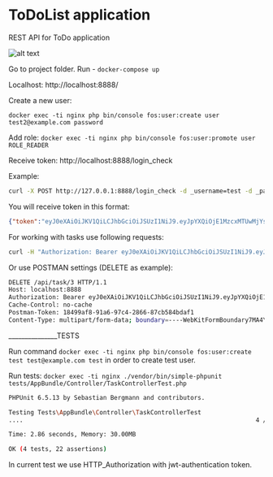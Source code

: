 # ToDoList application
REST API for ToDo application

![alt text](https://media1.tenor.com/images/475f0154c049721e4b4ef126749e7aac/tenor.gif)


Go to project folder. Run - ```docker-compose up```

Localhost: http://localhost:8888/

Create a new user: 

```docker exec -ti nginx php bin/console fos:user:create user test2@example.com password```

Add role: ```docker exec -ti nginx php bin/console fos:user:promote user ROLE_READER```

Receive token: http://localhost:8888/login_check

Example:
```bash
curl -X POST http://127.0.0.1:8888/login_check -d _username=test -d _password=test
```

You will receive token in this format:

```json
{"token":"eyJ0eXAiOiJKV1QiLCJhbGciOiJSUzI1NiJ9.eyJpYXQiOjE1MzcxMTUwMjYsImV4cCI6MTUzNzExODYyNiwicm9sZXMiOlsiUk9MRV9SRUFERVIiLCJST0xFX1VTRVIiXSwidXNlcm5hbWUiOiJ0ZXN0In0.f_EWea3uhlYhABKGUAUUybDwaz9MoEgpIB3B9BXmtgwB63V2sqWhB-gtctD9AyuocYlCOs-jBA0Z2qBA8562dkx4y0cjmFy0g7VAIH2UwiMd8C8nwF3b1VW5RtmiGnVb_m5FDw1b4abSVEecsLRw2flHMEbMlRwY7TDwfxNc9cEIO0Scp08Al4f31Jdll71cgPOXkL9ZTJLxKlBHRoMlTCBw5JdQ0BQchrjCkV6-rHELUGiVlKLaU4BZIjZ29jhkWxLoBo-oCwTxFkrcIv9wOHhkIVFFLLmDWhlJMj5MEniQTfd6O-KIz3WyliqB8eFtkNRgPTCUN8No2jYoOQB4PIyvTTe3doGkSdDVmXRklz0bpywqbNiPhUl-DhDfgSRUOaxjUPx-L-Rb_p592OgdAfTIvHg5SER6tu5YjTP-ZOWv0jl3lOTWfROTHCsx2_rurfR4iVLSXz4PvmK-Ou48wz-xeONStbol0gg_6J-VPhREgHWRR5INL1Ji1wrfdyHSbUa2kxkyIuHagoy0cyX4OnN2bGlXTP-ruBs0ISCxHeMH4HuHt34PnrDJ_u5sCl1Ctvdx2IhT8YwQl1mEIvTye21tIHX0E7Zj39XIpXE0tOu46aJDj9Z7YKTbMocSGyJprO_rqor0NrnlrvZ69NkmCgofsgTLdKxW1lcqC7RCqQA"}
```


For working with tasks use following requests:
```bash
curl -H "Authorization: Bearer eyJ0eXAiOiJKV1QiLCJhbGciOiJSUzI1NiJ9.eyJpYXQiOjE1MzcxMTEyMDIsImV4cCI6MTUzNzExNDgwMiwicm9sZXMiOlsiUk9MRV9SRUFERVIiLCJST0xFX1VTRVIiXSwidXNlcm5hbWUiOiJ0ZXN0In0.Lb5F6atqV_HxzfhGLlyPF3fgCGKF_2BWumdseDooveFX5faJ2yu1sHS32SRJ8L2VsywIZkssob8eBzeT__bLBehCp1nMgCa7FW1FcBuLod9fKX4mLzCf4m37y39h-mBJMBWsVMavklhgDjWeqSrH6x2Vz8l7pJqXCrUjoptO_zoZs8PIbZ09S09gwhkAql11GP-p4ILUzZAYP0s1cLbqgQoEIpYtlAgb9-e4VXs2po28lpS0lTlrWTYqI6H3G5NdaMrjPPRp3W123zXzZChX7PhoZ0-4MJ11Gf5BIQNhOCfgyzNpcfwc9OpkXPzZ7fbR19zFEjg4RP0tBfciZdQNgqlAp8LYI1ldZnLUYgsKUeY1jk36p7X4rGicJeN8B_YKKOednWwlcDRL77eE5-lh8U4E4gr8_dMYgDvmAXt_sX8XDYdMIfnohVAOSn5YwijXjoHCatmneJKv7Xcmy1q12aj7Qpso8yPgKvhMYYrWGsRfUvB0D2IfxK-q3B1DowIovJ_kOB7EJ0duaowO742FgJey_M64RFT21nfGw1lM6gUIxa4v_vEmhvjgm0ZwCkkJMXHXQ5iij9PfsyJpUB1nNvcLLsgrbmPoSHHSBdLjp6BEU-Wtade8-oGkTLv5_bdQUBdFzE1z3W_OXNvWOPSiAqqMOmDEL7v-oyHfuC-MWjE" http://localhost:8888/api/task/12
```

Or use POSTMAN settings (DELETE as example):

```bash
DELETE /api/task/3 HTTP/1.1
Host: localhost:8888
Authorization: Bearer eyJ0eXAiOiJKV1QiLCJhbGciOiJSUzI1NiJ9.eyJpYXQiOjE1MzcxMTUwMjYsImV4cCI6MTUzNzExODYyNiwicm9sZXMiOlsiUk9MRV9SRUFERVIiLCJST0xFX1VTRVIiXSwidXNlcm5hbWUiOiJ0ZXN0In0.f_EWea3uhlYhABKGUAUUybDwaz9MoEgpIB3B9BXmtgwB63V2sqWhB-gtctD9AyuocYlCOs-jBA0Z2qBA8562dkx4y0cjmFy0g7VAIH2UwiMd8C8nwF3b1VW5RtmiGnVb_m5FDw1b4abSVEecsLRw2flHMEbMlRwY7TDwfxNc9cEIO0Scp08Al4f31Jdll71cgPOXkL9ZTJLxKlBHRoMlTCBw5JdQ0BQchrjCkV6-rHELUGiVlKLaU4BZIjZ29jhkWxLoBo-oCwTxFkrcIv9wOHhkIVFFLLmDWhlJMj5MEniQTfd6O-KIz3WyliqB8eFtkNRgPTCUN8No2jYoOQB4PIyvTTe3doGkSdDVmXRklz0bpywqbNiPhUl-DhDfgSRUOaxjUPx-L-Rb_p592OgdAfTIvHg5SER6tu5YjTP-ZOWv0jl3lOTWfROTHCsx2_rurfR4iVLSXz4PvmK-Ou48wz-xeONStbol0gg_6J-VPhREgHWRR5INL1Ji1wrfdyHSbUa2kxkyIuHagoy0cyX4OnN2bGlXTP-ruBs0ISCxHeMH4HuHt34PnrDJ_u5sCl1Ctvdx2IhT8YwQl1mEIvTye21tIHX0E7Zj39XIpXE0tOu46aJDj9Z7YKTbMocSGyJprO_rqor0NrnlrvZ69NkmCgofsgTLdKxW1lcqC7RCqQA
Cache-Control: no-cache
Postman-Token: 18499af8-91a6-97c4-2866-87cb584bdaf1
Content-Type: multipart/form-data; boundary=----WebKitFormBoundary7MA4YWxkTrZu0gW
```

_______________TESTS

Run command ```docker exec -ti nginx php bin/console fos:user:create test test@example.com test```  in order to create test user.

Run tests: ``docker exec -ti nginx ./vendor/bin/simple-phpunit tests/AppBundle/Controller/TaskControllerTest.php``

```bash
PHPUnit 6.5.13 by Sebastian Bergmann and contributors.

Testing Tests\AppBundle\Controller\TaskControllerTest
....                                                                4 / 4 (100%)

Time: 2.86 seconds, Memory: 30.00MB

OK (4 tests, 22 assertions)
```

In current test we use HTTP_Authorization with jwt-authentication token. 